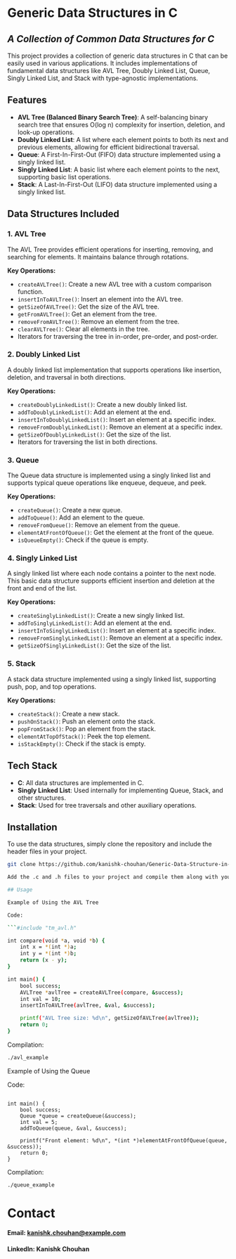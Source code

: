 
# Generic Data Structures in C
## _A Collection of Common Data Structures for C_

This project provides a collection of generic data structures in C that can be easily used in various applications. It includes implementations of fundamental data structures like AVL Tree, Doubly Linked List, Queue, Singly Linked List, and Stack with type-agnostic implementations.

## Features

- **AVL Tree (Balanced Binary Search Tree)**: A self-balancing binary search tree that ensures O(log n) complexity for insertion, deletion, and look-up operations.
- **Doubly Linked List**: A list where each element points to both its next and previous elements, allowing for efficient bidirectional traversal.
- **Queue**: A First-In-First-Out (FIFO) data structure implemented using a singly linked list.
- **Singly Linked List**: A basic list where each element points to the next, supporting basic list operations.
- **Stack**: A Last-In-First-Out (LIFO) data structure implemented using a singly linked list.

## Data Structures Included

### 1. **AVL Tree**

The AVL Tree provides efficient operations for inserting, removing, and searching for elements. It maintains balance through rotations.

**Key Operations:**
- `createAVLTree()`: Create a new AVL tree with a custom comparison function.
- `insertInToAVLTree()`: Insert an element into the AVL tree.
- `getSizeOfAVLTree()`: Get the size of the AVL tree.
- `getFromAVLTree()`: Get an element from the tree.
- `removeFromAVLTree()`: Remove an element from the tree.
- `clearAVLTree()`: Clear all elements in the tree.
- Iterators for traversing the tree in in-order, pre-order, and post-order.

### 2. **Doubly Linked List**

A doubly linked list implementation that supports operations like insertion, deletion, and traversal in both directions.

**Key Operations:**
- `createDoublyLinkedList()`: Create a new doubly linked list.
- `addToDoublyLinkedList()`: Add an element at the end.
- `insertInToDoublyLinkedList()`: Insert an element at a specific index.
- `removeFromDoublyLinkedList()`: Remove an element at a specific index.
- `getSizeOfDoublyLinkedList()`: Get the size of the list.
- Iterators for traversing the list in both directions.

### 3. **Queue**

The Queue data structure is implemented using a singly linked list and supports typical queue operations like enqueue, dequeue, and peek.

**Key Operations:**
- `createQueue()`: Create a new queue.
- `addToQueue()`: Add an element to the queue.
- `removeFromQueue()`: Remove an element from the queue.
- `elementAtFrontOfQueue()`: Get the element at the front of the queue.
- `isQueueEmpty()`: Check if the queue is empty.

### 4. **Singly Linked List**

A singly linked list where each node contains a pointer to the next node. This basic data structure supports efficient insertion and deletion at the front and end of the list.

**Key Operations:**
- `createSinglyLinkedList()`: Create a new singly linked list.
- `addToSinglyLinkedList()`: Add an element at the end.
- `insertInToSinglyLinkedList()`: Insert an element at a specific index.
- `removeFromSinglyLinkedList()`: Remove an element at a specific index.
- `getSizeOfSinglyLinkedList()`: Get the size of the list.

### 5. **Stack**

A stack data structure implemented using a singly linked list, supporting push, pop, and top operations.

**Key Operations:**
- `createStack()`: Create a new stack.
- `pushOnStack()`: Push an element onto the stack.
- `popFromStack()`: Pop an element from the stack.
- `elementAtTopOfStack()`: Peek the top element.
- `isStackEmpty()`: Check if the stack is empty.

## Tech Stack

- **C**: All data structures are implemented in C.
- **Singly Linked List**: Used internally for implementing Queue, Stack, and other structures.
- **Stack**: Used for tree traversals and other auxiliary operations.

## Installation

To use the data structures, simply clone the repository and include the header files in your project.

```sh
git clone https://github.com/kanishk-chouhan/Generic-Data-Structure-in-C.git

Add the .c and .h files to your project and compile them along with your application.

## Usage

Example of Using the AVL Tree

Code:

```#include "tm_avl.h"

int compare(void *a, void *b) {
    int x = *(int *)a;
    int y = *(int *)b;
    return (x - y);
}

int main() {
    bool success;
    AVLTree *avlTree = createAVLTree(compare, &success);
    int val = 10;
    insertInToAVLTree(avlTree, &val, &success);

    printf("AVL Tree size: %d\n", getSizeOfAVLTree(avlTree));
    return 0;
}
```

Compilation:

```gcc -o avl_example main.c tm_avl.c tm_stack.c tm_common.c
./avl_example
```

Example of Using the Queue

Code:

```#include "tm_queue.h"

int main() {
    bool success;
    Queue *queue = createQueue(&success);
    int val = 5;
    addToQueue(queue, &val, &success);

    printf("Front element: %d\n", *(int *)elementAtFrontOfQueue(queue, &success));
    return 0;
}
```
Compilation:

```gcc -o queue_example main.c tm_queue.c tm_sll.c tm_common.c
./queue_example
```

# Contact

#### Email: kanishk.chouhan@example.com

#### LinkedIn: Kanishk Chouhan
